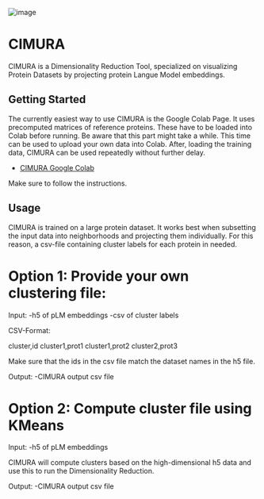 ![image](https://github.com/danigugu/CIMURA/assets/159900656/90d6ee5f-0bf5-4221-b0c2-71dc3ad2dbb7)
# CIMURA
CIMURA is a Dimensionality Reduction Tool, specialized on visualizing Protein Datasets by projecting protein Langue Model embeddings.
## Getting Started
The currently easiest way to use CIMURA is the Google Colab Page. It uses precomputed matrices of reference proteins.
These have to be loaded into Colab before running. Be aware that this part might take a while.
This time can be used to upload your own data into Colab.
After, loading the training data, CIMURA can be used repeatedly without further delay.

- [CIMURA Google Colab](https://colab.research.google.com/drive/16_GBTcZ2jmi87vjuXUqK-NkQ1kR3KLN1?usp=sharing)

Make sure to follow the instructions.

## Usage
CIMURA is trained on a large protein dataset. It works best when subsetting the input data into neighborhoods and projecting them individually.
For this reason, a csv-file containing cluster labels for each protein in needed.

# Option 1: Provide your own clustering file:
Input:  -h5 of pLM embeddings
        -csv of cluster labels

CSV-Format:

cluster,id
cluster1,prot1
cluster1,prot2
cluster2,prot3

Make sure that the ids in the csv file match the dataset names in the h5 file.

Output:  -CIMURA output csv file


# Option 2: Compute cluster file using KMeans
Input:  -h5 of pLM embeddings

CIMURA will compute clusters based on the high-dimensional h5 data and use this to run the Dimensionality Reduction.

Output:  -CIMURA output csv file

